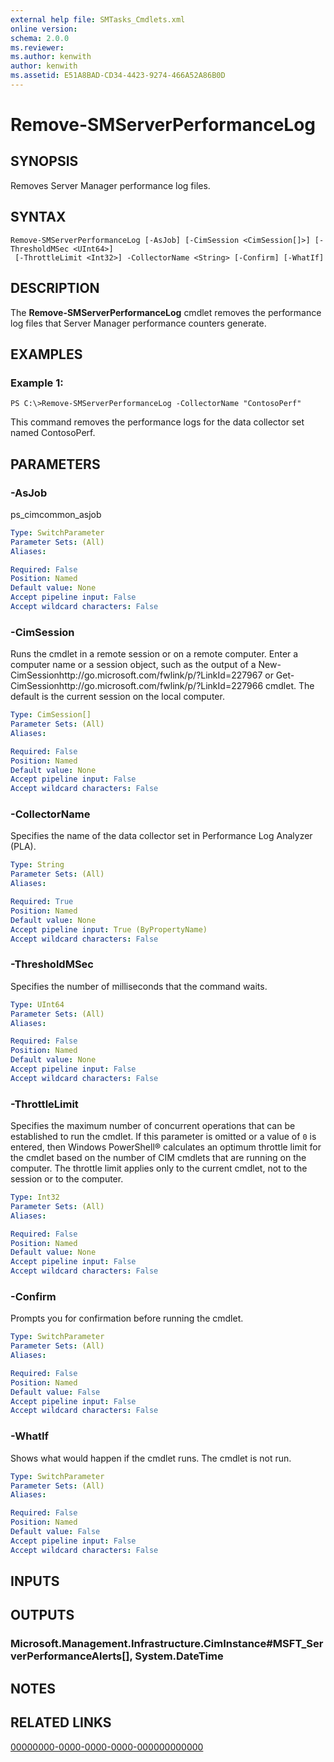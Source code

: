 ```yaml
---
external help file: SMTasks_Cmdlets.xml
online version: 
schema: 2.0.0
ms.reviewer:
ms.author: kenwith
author: kenwith
ms.assetid: E51A8BAD-CD34-4423-9274-466A52A86B0D
---
```


# Remove-SMServerPerformanceLog

## SYNOPSIS
Removes Server Manager performance log files.

## SYNTAX

```
Remove-SMServerPerformanceLog [-AsJob] [-CimSession <CimSession[]>] [-ThresholdMSec <UInt64>]
 [-ThrottleLimit <Int32>] -CollectorName <String> [-Confirm] [-WhatIf]
```

## DESCRIPTION
The **Remove-SMServerPerformanceLog** cmdlet removes the performance log files that Server Manager performance counters generate.

## EXAMPLES

### Example 1:
```
PS C:\>Remove-SMServerPerformanceLog -CollectorName "ContosoPerf"
```

This command removes the performance logs for the data collector set named ContosoPerf.

## PARAMETERS

### -AsJob
ps_cimcommon_asjob

```yaml
Type: SwitchParameter
Parameter Sets: (All)
Aliases: 

Required: False
Position: Named
Default value: None
Accept pipeline input: False
Accept wildcard characters: False
```

### -CimSession
Runs the cmdlet in a remote session or on a remote computer.
Enter a computer name or a session object, such as the output of a New-CimSessionhttp://go.microsoft.com/fwlink/p/?LinkId=227967 or Get-CimSessionhttp://go.microsoft.com/fwlink/p/?LinkId=227966 cmdlet.
The default is the current session on the local computer.

```yaml
Type: CimSession[]
Parameter Sets: (All)
Aliases: 

Required: False
Position: Named
Default value: None
Accept pipeline input: False
Accept wildcard characters: False
```

### -CollectorName
Specifies the name of the data collector set in Performance Log Analyzer (PLA).

```yaml
Type: String
Parameter Sets: (All)
Aliases: 

Required: True
Position: Named
Default value: None
Accept pipeline input: True (ByPropertyName)
Accept wildcard characters: False
```

### -ThresholdMSec
Specifies the number of milliseconds that the command waits.

```yaml
Type: UInt64
Parameter Sets: (All)
Aliases: 

Required: False
Position: Named
Default value: None
Accept pipeline input: False
Accept wildcard characters: False
```

### -ThrottleLimit
Specifies the maximum number of concurrent operations that can be established to run the cmdlet.
If this parameter is omitted or a value of `0` is entered, then Windows PowerShell® calculates an optimum throttle limit for the cmdlet based on the number of CIM cmdlets that are running on the computer.
The throttle limit applies only to the current cmdlet, not to the session or to the computer.

```yaml
Type: Int32
Parameter Sets: (All)
Aliases: 

Required: False
Position: Named
Default value: None
Accept pipeline input: False
Accept wildcard characters: False
```

### -Confirm
Prompts you for confirmation before running the cmdlet.

```yaml
Type: SwitchParameter
Parameter Sets: (All)
Aliases: 

Required: False
Position: Named
Default value: False
Accept pipeline input: False
Accept wildcard characters: False
```

### -WhatIf
Shows what would happen if the cmdlet runs.
The cmdlet is not run.

```yaml
Type: SwitchParameter
Parameter Sets: (All)
Aliases: 

Required: False
Position: Named
Default value: False
Accept pipeline input: False
Accept wildcard characters: False
```

## INPUTS

## OUTPUTS

### Microsoft.Management.Infrastructure.CimInstance#MSFT_ServerPerformanceAlerts[], System.DateTime

## NOTES

## RELATED LINKS

[00000000-0000-0000-0000-000000000000](00000000-0000-0000-0000-000000000000)

